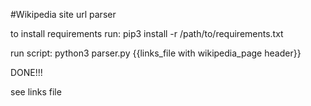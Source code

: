 #Wikipedia site url parser

to install requirements run: pip3 install -r /path/to/requirements.txt

run script: python3 parser.py {{links_file with wikipedia_page header}}

DONE!!!

see links file
